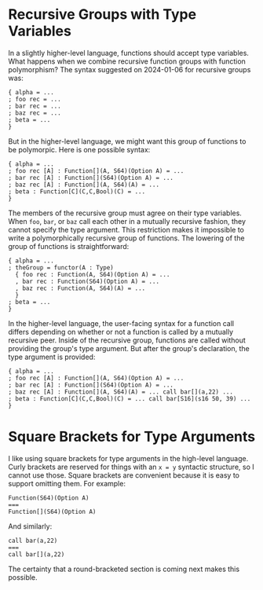 # Recursive Groups with Type Variables

In a slightly higher-level language, functions should accept type variables.
What happens when we combine recursive function groups with function
polymorphism? The syntax suggested on 2024-01-06 for recursive groups was:

    { alpha = ...
    ; foo rec = ...
    ; bar rec = ...
    ; baz rec = ...
    ; beta = ...
    }

But in the higher-level language, we might want this group of functions to
be polymorpic. Here is one possible syntax:

    { alpha = ...
    ; foo rec [A] : Function[](A, S64)(Option A) = ...
    ; bar rec [A] : Function[](S64)(Option A) = ...
    ; baz rec [A] : Function[](A, S64)(A) = ...
    ; beta : Function[C](C,C,Bool)(C) = ...
    }

The members of the recursive group must agree on their type variables. When
`foo`, `bar`, or `baz` call each other in a mutually recursive fashion, they
cannot specify the type argument. This restriction makes it impossible to
write a polymorphically recursive group of functions. The lowering of the
group of functions is straightforward:

    { alpha = ...
    ; theGroup = functor(A : Type)
      { foo rec : Function(A, S64)(Option A) = ...
      , bar rec : Function(S64)(Option A) = ...
      , baz rec : Function(A, S64)(A) = ...
      }
    ; beta = ...
    }

In the higher-level language, the user-facing syntax for a function call
differs depending on whether or not a function is called by a mutually
recursive peer. Inside of the recursive group, functions are called without
providing the group's type argument. But after the group's declaration,
the type argument is provided:

    { alpha = ...
    ; foo rec [A] : Function[](A, S64)(Option A) = ...
    ; bar rec [A] : Function[](S64)(Option A) = ...
    ; baz rec [A] : Function[](A, S64)(A) = ... call bar[](a,22) ...
    ; beta : Function[C](C,C,Bool)(C) = ... call bar[S16](s16 50, 39) ...
    }

# Square Brackets for Type Arguments

I like using square brackets for type arguments in the high-level language.
Curly brackets are reserved for things with an `x = y` syntactic structure,
so I cannot use those. Square brackets are convenient because it is easy
to support omitting them. For example:

    Function(S64)(Option A)
    ===
    Function[](S64)(Option A)

And similarly:

    call bar(a,22)
    ===
    call bar[](a,22)

The certainty that a round-bracketed section is coming next makes this possible.
